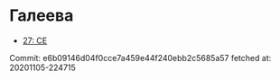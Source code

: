 # Галеева
- [27: CE](27.md)

Commit: e6b09146d04f0cce7a459e44f240ebb2c5685a57
 fetched at: 20201105-224715

